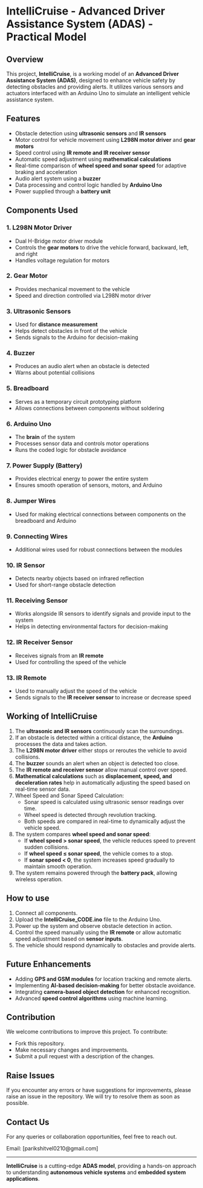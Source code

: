 # IntelliCruise - Advanced Driver Assistance System (ADAS) - Practical Model

## Overview

This project, **IntelliCruise**, is a working model of an **Advanced Driver Assistance System (ADAS)**, designed to enhance vehicle safety by detecting obstacles and providing alerts. It utilizes various sensors and actuators interfaced with an Arduino Uno to simulate an intelligent vehicle assistance system.

## Features

- Obstacle detection using **ultrasonic sensors** and **IR sensors**
- Motor control for vehicle movement using **L298N motor driver** and **gear motors**
- Speed control using **IR remote and IR receiver sensor**
- Automatic speed adjustment using **mathematical calculations**
- Real-time comparison of **wheel speed and sonar speed** for adaptive braking and acceleration
- Audio alert system using a **buzzer**
- Data processing and control logic handled by **Arduino Uno**
- Power supplied through a **battery unit**

## Components Used

### 1. L298N Motor Driver

- Dual H-Bridge motor driver module
- Controls the **gear motors** to drive the vehicle forward, backward, left, and right
- Handles voltage regulation for motors

### 2. Gear Motor

- Provides mechanical movement to the vehicle
- Speed and direction controlled via L298N motor driver

### 3. Ultrasonic Sensors

- Used for **distance measurement**
- Helps detect obstacles in front of the vehicle
- Sends signals to the Arduino for decision-making

### 4. Buzzer

- Produces an audio alert when an obstacle is detected
- Warns about potential collisions

### 5. Breadboard

- Serves as a temporary circuit prototyping platform
- Allows connections between components without soldering

### 6. Arduino Uno

- The **brain** of the system
- Processes sensor data and controls motor operations
- Runs the coded logic for obstacle avoidance

### 7. Power Supply (Battery)

- Provides electrical energy to power the entire system
- Ensures smooth operation of sensors, motors, and Arduino

### 8. Jumper Wires

- Used for making electrical connections between components on the breadboard and Arduino

### 9. Connecting Wires

- Additional wires used for robust connections between the modules

### 10. IR Sensor

- Detects nearby objects based on infrared reflection
- Used for short-range obstacle detection

### 11. Receiving Sensor

- Works alongside IR sensors to identify signals and provide input to the system
- Helps in detecting environmental factors for decision-making

### 12. IR Receiver Sensor

- Receives signals from an **IR remote**
- Used for controlling the speed of the vehicle

### 13. IR Remote

- Used to manually adjust the speed of the vehicle
- Sends signals to the **IR receiver sensor** to increase or decrease speed

## Working of IntelliCruise

1. The **ultrasonic and IR sensors** continuously scan the surroundings.
2. If an obstacle is detected within a critical distance, the **Arduino** processes the data and takes action.
3. The **L298N motor driver** either stops or reroutes the vehicle to avoid collisions.
4. The **buzzer** sounds an alert when an object is detected too close.
5. The **IR remote and receiver sensor** allow manual control over speed.
6. **Mathematical calculations** such as **displacement, speed, and deceleration rates** help in automatically adjusting the speed based on real-time sensor data.
7. Wheel Speed and Sonar Speed Calculation:
   - Sonar speed is calculated using ultrasonic sensor readings over time.
   - Wheel speed is detected through revolution tracking.
   - Both speeds are compared in real-time to dynamically adjust the vehicle speed.
8. The system compares **wheel speed and sonar speed**:
   - If **wheel speed > sonar speed**, the vehicle reduces speed to prevent sudden collisions.
   - If **wheel speed ≤ sonar speed**, the vehicle comes to a stop.
   - If **sonar speed < 0**, the system increases speed gradually to maintain smooth operation.
9. The system remains powered through the **battery pack**, allowing wireless operation.

## How to use

1. Connect all components.
2. Upload the **IntelliCruise\_CODE.ino** file to the Arduino Uno.
3. Power up the system and observe obstacle detection in action.
4. Control the speed manually using the **IR remote** or allow automatic speed adjustment based on **sensor inputs**.
5. The vehicle should respond dynamically to obstacles and provide alerts.

## Future Enhancements

- Adding **GPS and GSM modules** for location tracking and remote alerts.
- Implementing **AI-based decision-making** for better obstacle avoidance.
- Integrating **camera-based object detection** for enhanced recognition.
- Advanced **speed control algorithms** using machine learning.

## Contribution

We welcome contributions to improve this project. To contribute:

- Fork this repository.
- Make necessary changes and improvements.
- Submit a pull request with a description of the changes.

## Raise Issues

If you encounter any errors or have suggestions for improvements, please raise an issue in the repository. We will try to resolve them as soon as possible.

## Contact Us

For any queries or collaboration opportunities, feel free to reach out.

Email: [parikshitvel0210\@gmail.com]

---

**IntelliCruise** is a cutting-edge **ADAS model**, providing a hands-on approach to understanding **autonomous vehicle systems** and **embedded system applications**.

